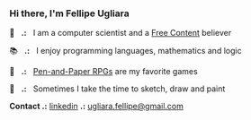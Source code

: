 <!-- Copyright 2021 Fellipe Augusto Ugliara. Licensed under the CC BY 4.0. -->

### Hi there, I'm Fellipe Ugliara

💾 &nbsp;&nbsp;**.:**&nbsp;&nbsp; I am a computer scientist and a [Free Content](https://en.wikipedia.org/wiki/Free_content) believer

📚 &nbsp;&nbsp;**.:**&nbsp;&nbsp; I enjoy programming languages, mathematics and logic

🎲 &nbsp;&nbsp;**.:**&nbsp;&nbsp; [Pen-and-Paper RPGs](https://en.wikipedia.org/wiki/Tabletop_role-playing_game) are my favorite games

🎨 &nbsp;&nbsp;**.:**&nbsp;&nbsp; Sometimes I take the time to sketch, draw and paint

**Contact .:** 
[linkedin](https://www.linkedin.com/in/fellipe-augusto-ugliara-8b97611a3) **.:** 
[ugliara.fellipe@gmail.com](mailto:ugliara.fellipe@gmail.com)
